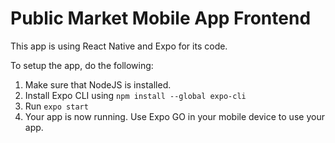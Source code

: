 # Public Market Mobile App Frontend

This app is using React Native and Expo for its code.

To setup the app, do the following:

1. Make sure that NodeJS is installed.
2. Install Expo CLI using `npm install --global expo-cli`
3. Run `expo start`
4. Your app is now running. Use Expo GO in your mobile device to use your app.
